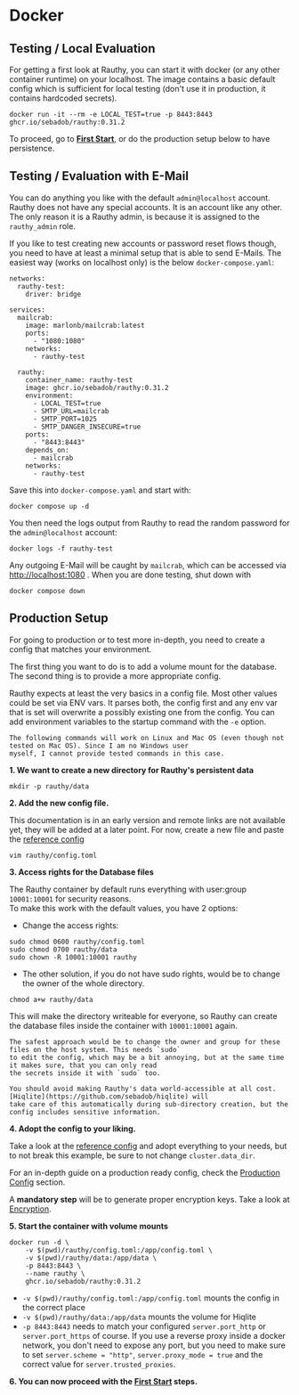 # Docker

## Testing / Local Evaluation

For getting a first look at Rauthy, you can start it with docker (or any other container runtime) on your localhost.
The image contains a basic default config which is sufficient for local testing (don't use it in production, it
contains hardcoded secrets).

```
docker run -it --rm -e LOCAL_TEST=true -p 8443:8443 ghcr.io/sebadob/rauthy:0.31.2
```

To proceed, go to **[First Start](first_start.md)**, or do the production setup below to have persistence.

## Testing / Evaluation with E-Mail

You can do anything you like with the default <code>admin@localhost</code> account. Rauthy does not have any special
accounts. It is an account like any other. The only reason it is a Rauthy admin, is because it is assigned to the
<code>rauthy_admin</code> role.

If you like to test creating new accounts or password reset flows though, you need to have at least a minimal setup that
is able to send E-Mails. The easiest way (works on localhost only) is the below `docker-compose.yaml`:

```
networks:
  rauthy-test:
    driver: bridge
    
services:
  mailcrab:
    image: marlonb/mailcrab:latest
    ports:
      - "1080:1080"
    networks:
      - rauthy-test
      
  rauthy:
    container_name: rauthy-test
    image: ghcr.io/sebadob/rauthy:0.31.2
    environment:
      - LOCAL_TEST=true
      - SMTP_URL=mailcrab
      - SMTP_PORT=1025
      - SMTP_DANGER_INSECURE=true
    ports:
      - "8443:8443"
    depends_on:
      - mailcrab
    networks:
      - rauthy-test
```

Save this into `docker-compose.yaml` and start with:

```
docker compose up -d
```

You then need the logs output from Rauthy to read the random password for the `admin@localhost` account:

```
docker logs -f rauthy-test
```

Any outgoing E-Mail will be caught by `mailcrab`, which can be accessed
via [http://localhost:1080](http://localhost:1080) .
When you are done testing, shut down with

```
docker compose down
```

## Production Setup

For going to production or to test more in-depth, you need to create a config that matches your environment.

The first thing you want to do is to add a volume mount for the database. The second thing is to provide a more
appropriate config.

Rauthy expects at least the very basics in a config file. Most other values could be set via ENV vars. It parses both,
the config first and any env var that is set will overwrite a possibly existing one from the config. You can add
environment variables to the startup command with the `-e` option.

```admonish note
The following commands will work on Linux and Mac OS (even though not tested on Mac OS). Since I am no Windows user 
myself, I cannot provide tested commands in this case.
```

**1. We want to create a new directory for Rauthy's persistent data**

```
mkdir -p rauthy/data
```

**2. Add the new config file.**

This documentation is in an early version and remote links are not available yet, they will be added at a later
point. For now, create a new file and paste the [reference config](../config/config.html)

```
vim rauthy/config.toml
```

**3. Access rights for the Database files**

The Rauthy container by default runs everything with user:group `10001:10001` for security reasons.  
To make this work with the default values, you have 2 options:

- Change the access rights:

```
sudo chmod 0600 rauthy/config.toml
sudo chmod 0700 rauthy/data
sudo chown -R 10001:10001 rauthy
```

- The other solution, if you do not have sudo rights, would be to change the owner of the whole directory.

```
chmod a+w rauthy/data
```

This will make the directory writeable for everyone, so Rauthy can create the database files inside the container
with `10001:10001` again.

```admonish caution
The safest approach would be to change the owner and group for these files on the host system. This needs `sudo`
to edit the config, which may be a bit annoying, but at the same time it makes sure, that you can only read
the secrets inside it with `sudo` too.

You should avoid making Rauthy's data world-accessible at all cost. [Hiqlite](https://github.com/sebadob/hiqlite) will
take care of this automatically during sub-directory creation, but the config includes sensitive information. 
```

**4. Adopt the config to your liking.**

Take a look at the [reference config](../config/config.html) and adopt everything to your needs, but to not break this
example, be sure to not change `cluster.data_dir`.

For an in-depth guide on a production ready config, check the [Production Config](../config/production_config.md)
section.

A **mandatory step** will be to generate proper encryption keys. Take a look at [Encryption](../config/encryption.md).

**5. Start the container with volume mounts**

```
docker run -d \
    -v $(pwd)/rauthy/config.toml:/app/config.toml \
    -v $(pwd)/rauthy/data:/app/data \
    -p 8443:8443 \
    --name rauthy \
    ghcr.io/sebadob/rauthy:0.31.2
```

- `-v $(pwd)/rauthy/config.toml:/app/config.toml` mounts the config in the correct place
- `-v $(pwd)/rauthy/data:/app/data` mounts the volume for Hiqlite
- `-p 8443:8443` needs to match your configured `server.port_http` or `server.port_https` of course. If you use a
  reverse proxy inside a docker network, you don't need to expose any port, but you need to make sure to set
  `server.scheme = "http"`, `server.proxy_mode = true` and the correct value for `server.trusted_proxies`.

**6. You can now proceed with the [First Start](first_start.md) steps.**
